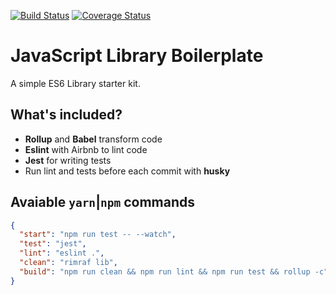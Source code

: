 [![Build Status](https://travis-ci.org/carlosrberto/library-boiplerplate.svg?branch=master)](https://travis-ci.org/carlosrberto/library-boiplerplate)
[![Coverage Status](https://coveralls.io/repos/github/carlosrberto/library-boiplerplate/badge.svg?branch=master)](https://coveralls.io/github/carlosrberto/library-boiplerplate?branch=master)

# JavaScript Library Boilerplate

A simple ES6 Library starter kit.

## What's included?

- **Rollup** and **Babel** transform code
- **Eslint** with Airbnb to lint code
- **Jest** for writing tests
- Run lint and tests before each commit with **husky**

## Avaiable `yarn`|`npm` commands

```json
{
  "start": "npm run test -- --watch",
  "test": "jest",
  "lint": "eslint .",
  "clean": "rimraf lib",
  "build": "npm run clean && npm run lint && npm run test && rollup -c"
}
```
